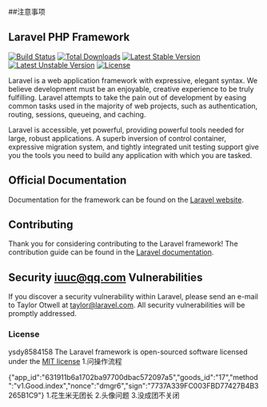 ##注意事项

## Laravel PHP Framework

[![Build Status](https://travis-ci.org/laravel/framework.svg)](https://travis-ci.org/laravel/framework)
[![Total Downloads](https://poser.pugx.org/laravel/framework/d/total.svg)](https://packagist.org/packages/laravel/framework)
[![Latest Stable Version](https://poser.pugx.org/laravel/framework/v/stable.svg)](https://packagist.org/packages/laravel/framework)
[![Latest Unstable Version](https://poser.pugx.org/laravel/framework/v/unstable.svg)](https://packagist.org/packages/laravel/framework)
[![License](https://poser.pugx.org/laravel/framework/license.svg)](https://packagist.org/packages/laravel/framework)

Laravel is a web application framework with expressive, elegant syntax. We believe development must be an enjoyable, creative experience to be truly fulfilling. Laravel attempts to take the pain out of development by easing common tasks used in the majority of web projects, such as authentication, routing, sessions, queueing, and caching.

Laravel is accessible, yet powerful, providing powerful tools needed for large, robust applications. A superb inversion of control container, expressive migration system, and tightly integrated unit testing support give you the tools you need to build any application with which you are tasked.

## Official Documentation

Documentation for the framework can be found on the [Laravel website](http://laravel.com/docs).

## Contributing

Thank you for considering contributing to the Laravel framework! The contribution guide can be found in the [Laravel documentation](http://laravel.com/docs/contributions).

## Security iuuc@qq.com Vulnerabilities

If you discover a security vulnerability within Laravel, please send an e-mail to Taylor Otwell at taylor@laravel.com. All security vulnerabilities will be promptly addressed.

### License

ysdy8584158 The Laravel framework is open-sourced software licensed under the [MIT license](http://opensource.org/licenses/MIT)
1.问操作流程

{"app_id":"631911b6a1702ba97700dbac572097a5","goods_id":"17","method":"v1.Good.index","nonce":"dmgr6","sign":"7737A339FC003FBD77427B4B3265B1C9"}
1.花生米无团长
2.头像问题
3.没成团不关闭